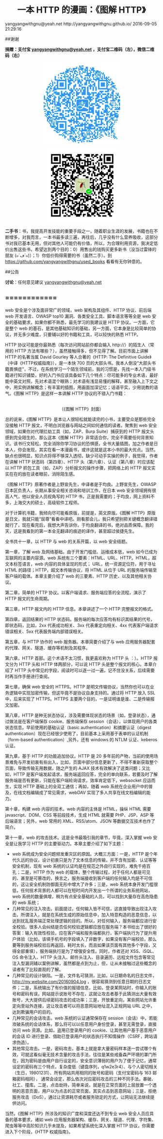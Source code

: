 <h1 align="center">一本 HTTP 的漫画：《图解 HTTP》</h1>
yangyangwithgnu@yeah.net  
http://yangyangwithgnu.github.io/  
2016-09-05 21:29:16


##谢谢

**捐赠：支付宝 yangyangwithgnu@yeah.net ，支付宝二维码（左），微信二维码（右）**
<div align="center">
<img src="https://raw.githubusercontent.com/yangyangwithgnu/yangyangwithgnu.github.io/master/pics/alipay_donate_qr.png" alt=""/>
<img src="https://raw.githubusercontent.com/yangyangwithgnu/yangyangwithgnu.github.io/master/pics/wechat_donate_qr.png" alt=""/><br>
</div>

**二手书**：书，我提高开发技能的重要手段之一，随着职业生涯的发展，书籍也在不断增多，对我而言，一本书最多读三遍，再往后，几乎没有什么营养吸收，这部分书对我已基本无用，但对其他人可能仍有价值，所以，为合理利用资源，我决定低价出售这些书，希望达到两个目的：0）用售出的钱购买更多新书（没当过雷锋的朋友 (๑´ڡ`๑)）；1）你低价购得需要的书（虽然二手）。到 https://github.com/yangyangwithgnu/used_books 看看有无你钟意的。


##公告

**讨论**：任何意见建议 yangyangwithgnu@yeah.net  


============
------------

web 安全是个涉及面非常广的领域，web 架构及其组件、HTTP 协议、前后端 web 开发语言、OWASP top10 漏洞、各类安全工具、脚本语言等等全是 web 安全的基础要求，如果你都不熟悉，最先学习的我建议是 HTTP 协议。一方面，它是整个 web 的基石，是其他基础知识的基础，另一方面，它本身是比较简单的协议，并无多少难度，只要辅以好的书籍和工具，可以较快的熟悉 HTTP。

HTTP 协议可能是你最熟悉（每次访问网站前你都会输入 http://）的陌生人（常用的 HTTP 方法有哪些？），虽然接触得多，但不见得了解。目前市面上讲解 HTTP 的名著当属 David Gourley 等人合著的《HTTP: The Definitive Guide》（中译《HTTP权威指南》），是一本快 700 页的大部头书。我本人倒没“大部头书籍畏惧症”，不过，在系统学习一个陌生领域前，我的习惯是，先找一本入门级书籍进行知识铺垫，好的入门书应该具备如下几个特点：尽可能多的专业术语，最好能中英文对照，先对术语混个眼熟；对术语有浅显易懂的解释，甚至融入上下文之中，用实例讲解概念；有丰富的插图，用画面加深记忆；话语平实，少用说教的语气。《图解 HTTP》是这样一本讲解 HTTP 协议的不错入门书籍：
<div align="center">
<img src="https://github.com/yangyangwithgnu/illustration_HTTP/blob/master/pics/front_cover.jpg" alt=""/><br />
（《图解 HTTP》封面）
</div>

总的说来，《图解 HTTP》是本让人很轻松就能读完的小书，主要受众是那些完全没接触 HTTP 报文，不明白浏览器与网站之间如何通信的读者。聚焦到 web 安全领域，如果你对代理拦劫工具（如，ZAP、Burp Suite）捕获到的 HTTP 报文头感到完全陌生的，那么这本《图解 HTTP》非常适合你，完全不需要任何背景知识。该书行文轻松，完全消除你学习协议的恐惧感，全书大量插图，加之作者是日本人，你会发现，其实在看一本漫画书，或许这就是这本小书的最大优点。当然，缺点也很明显，知识点将得不够深入透彻，缺少可动手实操的例子，我觉得，作者在讲解 HTTP 状态码（第四章）、HTTP 头（第六章）、认证（第八章）时应该配以 HTTP 抓包工具（如，ZAP）分析报文的操作步骤，把网络上的 HTTP 报文实实在在的放在读者眼前，消除陌生感。

《图解 HTTP》原著作者是上野宣先生，中译者是于均良。上野宣先生，OWASP 日本区负责人，长期从事安全相关咨询和培训工作，在日本 web 安全领域拥有很高人气，他以安全人员视角写的 HTTP 书，正是我需要的；于均良，网上资料不多，上海交大的硕士，高级软件工程师。

对于计算机书籍，我倾向尽可能看原版，前提是，英文原版。《图解 HTTP》原版是日文，我就只能“屈尊”看看中译吧。刚看那会儿，我只希望别把关键概念翻译错就行了，现在看完后，我想大声告诉你，于均良翻译的书，绝对品质保障。我的天，这是我看到的第一本全无翻译的痕迹的译作，甚至超过侯捷先生。

全书共十一章，以 HTTP 与 web 的关系开篇，以 web 安全结题。

第一章，了解 web 及网络基础。由于开发门槛低、运维成本低，web 如今已成为互联网的主要内容源。web 系统有三个要素：HTML、URL、HTTP。HTML，超文本标签语言，web 内容的具体呈现的形式；
URL，统一资源定位符，用于寻址 HTML 的路径；HTTP，超文本传输协议，将 HTML 从位于 URL 的服务端传输至客户端的载体。本章主要介绍了 web 的三要素、HTTP 历史、以及其他相关协议。

第二章，简单的 HTTP 协议。以客户端请求、服务端应答的全流程，演示了 HTTP 报文的生命周期。

第三章，HTTP 报文内的 HTTP 信息。本章讲述了一个 HTTP 完整报文的格式。

第四章，返回结果的 HTTP 状态码。服务端的每次应答均有标识其结果的代号，即状态码，比如，2xx 代表成功相关、3xx 代表重定向相关、4xx 代表客户端请求错误相关、5xx 代表服务端内部错误相关。

第五章，与 HTTP 协作的 web 服务器。本章简要介绍了与 web 应用服务器配套的代理、网关、隧道、缓存等机制及其程序。

第六章，HTTP 首部。这个术语不太习惯，我更喜欢称为 HTTP 头 ：）。HTTP 报文分为 HTTP 头和 HTTP 体两部分，可以说 HTTP 头是整个报文的核心。本章介绍了 HTTP 头中常见的字段，阅读时可以逐一过一遍，记不住没关系，后续需要时再当作手册进行查阅。

第七章，确保 web 安全的 HTTPS。HTTP 是明文传输协议，当然你也可以在业务逻辑中实现加密传输，但这毕竟不是协议自身支持的。通过将 HTTP 放入 SSL 中，后来实现了 HTTPS。HTTPS 主要两个目的，一是证明谁是谁、二是传输报文加密。

第八章，HTTP 是种无状态协议，涉及需要体现状态的场景（如，登录状态），通过做法是在客户端保存 cookie、服务端保存 session（会话），以体现用户的各类状态信息。早前使用的基础认证（basic authentication）和摘要认证（digest authentication）现在已经很少使用了，目前基本上采用基于表单的认证机制（form-based authentication）,另外，还有 windows 的 NTLM 认证、keberos 认证。

第九章，基于 HTTP 的功能追加协议。HTTP 是 20 多年前的产物，当前的使用场景难免与开发初衷有些出入，比如，页面中部分信息更新了，不得不重新获取整个页面，导致传输无用数据，随之产生的 AJAX 技术有效解决了这类问题；又比如，HTTP 是客户端发起请求，服务端返回应答，完全的单向联系，若要及时了解服务端是否有更新，只能在客户端轮询请求，效率肯定低下，websocket 应运而生，实现 HTTP 基础上的全双工通信；再如，随着 web 系统在企业用户中的普及，在线文档编辑成了常见需求，webDAV 实现了多人共享在线文档编辑的能力。

第十章，构建 web 内容的技术。web 内容的主体是 HTML，操纵 HTML 需要 javascript、DOM、CSS 等前段技术，生成 HTML 就需要 PHP、JSP、ASP 等后端语言；另外，web 常用的 XML、RSS/atom、JSON 等数据交互技术也作了简介。

第十一章，web 的攻击技术。这是全书最吸引我的章节，毕竟，深入掌握 web 安全是让我学习 HTTP 的主要驱动力。本章主要介绍了如下主题：
* web 系统成为安全问题频发重灾区的原因。大概三方面：一是，HTTP 是个年代久远的协议，设计初衷只是为了文本信息的传输，并不含有加密、认证等等安全机制，现有 web 系统的认证均是在规范之外自行实现的，难免千疮百孔；二是，HTTP 作为 web 的载体，整个传输过程，对于任何人都是可见的、甚至是可篡改的，换言之，服务端接收到客户端的任何输入均是不可信的，这让安全机制防御面无形中增大了许多；三是，web 系统本身开发门槛很低，任何技术背景的人都可以在短时间内开发出一个所谓的业务系统网站，web 系统的数量俱增，稍为有点安全基础的人员，可以找到大量存在高危隐患的 web 系统；
* 几种常见的注入攻击。前面提过，任何输入皆不可信，这直接导致出现注入攻击。所谓注入，就是在系统生成的原始信息中，加入特意构造的恶意信息，以达到扰乱服务端正常处理逻辑的目的。所以，对任何输入，服务端都应进行安全校验。很多人会纠结是否任何校验逻辑都应放在服务端？本书给出了很好的答案：输入有效性校验，应在客户端和服务端都执行，客户端执行为了提升用户体验（比如，该填手机号的字段填入了非数字，如果没有客户端校验，那么要等到服务端校验后再返回，耗时太长，而且如果该页面有其他多个字段，又得全部重填），服务端执行是为了增强安全性。同时，作者还对 XSS、iSQL、OS 命令注入、HTTP 头注入、邮件头注入、目录遍历、远程文件包含等常见注入型漏洞辅以案例讲解，虽然都是点到为止，但，让从未接触过这些概念的读者有了比较直观的了解。
* 几种常见的设计缺陷。一是，文件名可猜测，比如，以日期命名的日志文件，http://my.website.com/20160904.log ，很容易猜测到任意日期的日志文件；二是，系统输出了有价值的报错信息，比如，登录某网站时，你输入的账号和密码有误，网站提示说账号不存在，这就让攻击者基于此猜测出大量有效账号，大大提供后续密码攻击的成功率；三是，开放重定向，某些网站允许重定向至站外连接，这让攻击者可以将恶意网站地址混入正规网站 URL 之中，达到欺骗用户的目的。
* 几种常见的会话攻击。web 系统的认证通常保存在 session（会话）中，若能攻破系统的会话体系，那么将可以以任意用户身份登录，甚至无需登录，直接访问 web 资源。比如，盗用已登录用户的 cookie、让其他用户基于恶意用户的会话 ID 进行登录、借助已登录用户的状态执行不知情操作（CSRF，跨站请求伪造）。
* 其他常见攻击。一是，密码攻击，基本上就是拿大量密码样本逐一尝试哪个有效，可就这看似毫无技术含量的攻击手法，往往是某些戒备森严环境的罩门所在，因为密码是由用户自行设定的，安全意识薄弱的用户为了便于记忆，通常设定的密码有三个特点，复杂度低（键盘序列，q1w2e3r4）、与个人密切相关（生日，19801231）、所有网站共用相同的账号和密码（支付宝密码与 163 邮箱密码相同），
通常会设定，那么依次对应密码攻击的三种不同手法，暴破、社工、撞库。二是，点击劫持，简单来说，就是在正常页面的上层放置一个透明的恶意页面，用户以为点击的正常页面，其实点击到恶意网站；三是，拒绝服务攻击（DoS），通过让资源耗尽或者服务锁定的方式，让网站无法继续提供访问。

当然，《图解 HTTP》所涉及的知识广度和深度还达不到专业 web 安全人员应具备的基本要求，诸如 web 应用服务器架构、缓存、网关、隧道、代理、字符集、爬虫等等中高阶知识几乎未提及，如果希望系统化深入掌握 HTTP 协议，你需要进入下个阶段，《HTTP 权威指南》。








